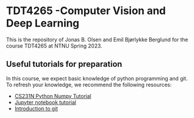 # TDT4265 -Computer Vision and Deep Learning

This is the repository of Jonas B. Olsen and Emil Bjørlykke Berglund for the course TDT4265 at NTNU Spring 2023.

## Useful tutorials for preparation
In this course, we expect basic knowledge of python programming and git. To refresh your knowledge, we recommend the following resources:

- [CS231N Python Numpy Tutorial](http://cs231n.github.io/python-numpy-tutorial/)
- [Jupyter notebook tutorial](https://github.com/cs231n/cs231n.github.io/blob/master/jupyter-notebook-tutorial.ipynb)
- [Introduction to git](https://guides.github.com/introduction/git-handbook/)
